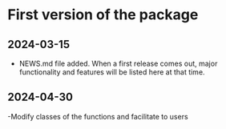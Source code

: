 # First version of the package

## 2024-03-15

- NEWS.md file added. When a first release comes out, major functionality and features will be listed here at that time.

## 2024-04-30
-Modify classes of the functions and facilitate to users
